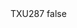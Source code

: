 <?xml version="1.0" encoding="UTF-8"?>
<CustomMetadata xmlns="http://soap.sforce.com/2006/04/metadata">
    <label>TXU287</label>
    <protected>false</protected>
</CustomMetadata>
